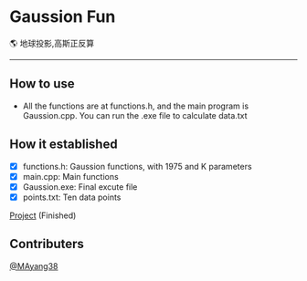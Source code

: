 # Gaussion Fun
 :earth_americas: 地球投影,高斯正反算

-------

## How to use
- All the functions are at functions.h, and the main program is Gaussion.cpp.
You can run the .exe  file to calculate data.txt

## How it established

- [x] functions.h: Gaussion functions, with 1975 and K  parameters
- [x] main.cpp: Main functions
- [x] Gaussion.exe: Final excute file
- [x] points.txt: Ten data points

[Project](https://github.com/users/haoruilee/projects/2) (Finished)


## Contributers

[@MAyang38](https://github.com/MAyang38)


